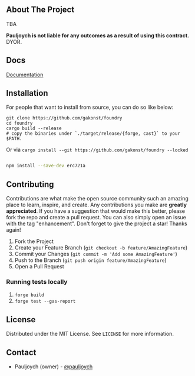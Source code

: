 <!-- ABOUT THE PROJECT -->

## About The Project

TBA

**Pauljoych is not liable for any outcomes as a result of using this contract.** DYOR.

<!-- Docs -->

## Docs

[Documentation](https://github.com/PaulJoych/nft-smartcontract/blob/main/DOCUMENTATION.md) 

<!-- Installation -->

## Installation

For people that want to install from source, you can do so like below:

```
git clone https://github.com/gakonst/foundry
cd foundry
cargo build --release
# copy the binaries under `./target/release/{forge, cast}` to your $PATH.
```

Or via `cargo install --git https://github.com/gakonst/foundry --locked`

```sh

npm install --save-dev erc721a

```

<!-- CONTRIBUTING -->

## Contributing

Contributions are what make the open source community such an amazing place to learn, inspire, and create. Any contributions you make are **greatly appreciated**.
If you have a suggestion that would make this better, please fork the repo and create a pull request. You can also simply open an issue with the tag "enhancement".
Don't forget to give the project a star! Thanks again!

1. Fork the Project
2. Create your Feature Branch (`git checkout -b feature/AmazingFeature`)
3. Commit your Changes (`git commit -m 'Add some AmazingFeature'`)
4. Push to the Branch (`git push origin feature/AmazingFeature`)
5. Open a Pull Request

### Running tests locally

1. `forge build`
2. `forge test --gas-report`

<!-- LICENSE -->

## License

Distributed under the MIT License. See `LICENSE` for more information.

<!-- CONTACT -->

## Contact

- Pauljoych (owner) - [@pauljoych](https://twitter.com/pauljoych)
